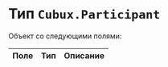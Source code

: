 Тип `Cubux.Participant`
=======================

Объект со следующими полями:

Поле         | Тип        | Описание
------------ | ---------- | --------
